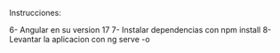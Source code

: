 Instrucciones:

6- Angular en su version 17
7- Instalar dependencias con npm install
8- Levantar la aplicacion con ng serve -o
